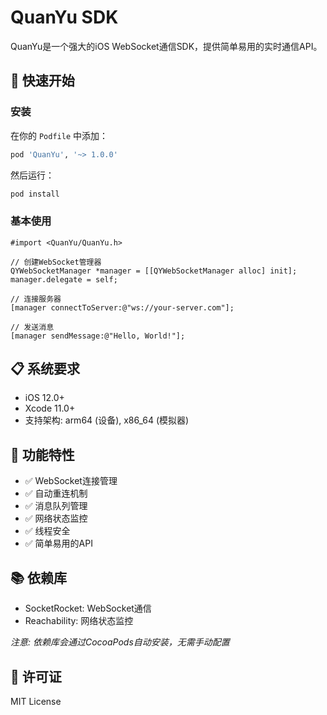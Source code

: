# QuanYu SDK

QuanYu是一个强大的iOS WebSocket通信SDK，提供简单易用的实时通信API。

## 🚀 快速开始

### 安装

在你的 `Podfile` 中添加：

```ruby
pod 'QuanYu', '~> 1.0.0'
```

然后运行：

```bash
pod install
```

### 基本使用

```objc
#import <QuanYu/QuanYu.h>

// 创建WebSocket管理器
QYWebSocketManager *manager = [[QYWebSocketManager alloc] init];
manager.delegate = self;

// 连接服务器
[manager connectToServer:@"ws://your-server.com"];

// 发送消息
[manager sendMessage:@"Hello, World!"];
```

## 📋 系统要求

- iOS 12.0+
- Xcode 11.0+
- 支持架构: arm64 (设备), x86_64 (模拟器)

## 🔧 功能特性

- ✅ WebSocket连接管理
- ✅ 自动重连机制
- ✅ 消息队列管理
- ✅ 网络状态监控
- ✅ 线程安全
- ✅ 简单易用的API

## 📚 依赖库

- SocketRocket: WebSocket通信
- Reachability: 网络状态监控

*注意: 依赖库会通过CocoaPods自动安装，无需手动配置*

## 📄 许可证

MIT License
